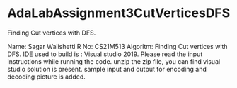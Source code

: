 # AdaLabAssignment3CutVerticesDFS
Finding Cut vertices with DFS.

Name: Sagar Walishetti
R No: CS21M513
Algoritm: Finding Cut vertices with DFS.
IDE used to build is : Visual studio 2019.
Please read the input instructions while running the code.
unzip the zip file, you can find visual studio solution is present.
sample input and output for encoding and decoding picture is added.
